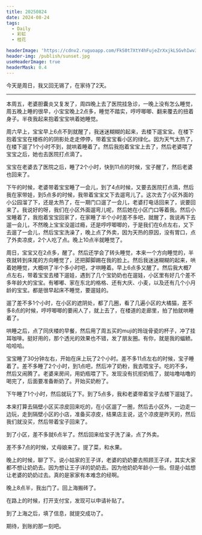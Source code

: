 ```yaml
---
title: 20250824
date: 2024-08-24
tags:
  - Daily
  - 彩虹
  - 桂花

headerImage: 'https://cdnv2.ruguoapp.com/FkS0t7XtY4hFujeZrXxjkLSGvhIwv3.jpg'
header-img: /publish/sunset.jpg
useHeaderImage: true
headerMask: 0.4
---
```


今天是周日，我又回无锡了，在家待了2天。

---

本周五，老婆胆囊炎又复发了，周四晚上去了医院挂急诊，一晚上没有怎么睡觉，周五晚上睡的很早，小宝宝晚上2点多，睡觉不踏实，哼哼唧唧、翻来覆去的扭着身子。半夜我起来抱着宝宝哄着她睡觉。

周六早上，宝宝早上6点不到就醒了，我迷迷糊糊的起来，去楼下遛宝宝。在楼下抱着宝宝在楼栋的的阴影处走走停停，带着宝宝看小区的绿化。因为天气太热了，在楼下遛了1个小时不到，就哄着睡着了。然后我抱着宝宝上去了，然后老婆喂了宝宝之后，她也去医院打点滴了。

宝宝在老婆去了医院之后，睡了2个小时，快到11点的时候，宝子醒了，然后老婆也回来了。

下午的时候，老婆带着宝宝睡了一会儿，到了4点时候，又要去医院打点滴，然后我在家带娃，到5点多的时候，我带着宝宝又下去遛弯儿了。这次去了小区外面的小公园溜了下，还是太热了，在一期门口遛了一会儿，老婆打电话回来了，说要回来了。我说好的呀，我们在小区外面遛弯儿呢，然后她在小区门口等着我。然后小宝睡着了，我抱着宝宝回家了，在家睡了半个小时差不多吧，就醒了，我说再下去遛一会儿，不然晚上宝宝没遛过瘾，还是哼哼唧唧的，于是我们在6点左右，又下去遛了一会儿，然后宝宝洗澡了，晚上点了外卖，因为天热的原因，没有胃口，点了外卖凉皮，2个人吃了点。晚上10点半就睡觉了。

周日，宝宝又在2点多，醒了。然后还学会了转头睡觉，本来一个方向睡觉的，半夜就转到床尾的方向睡觉了，还把脚脚踢在我的脸上。然后我迷迷糊糊的起来，哄着她睡觉，大概哄了半个多小时吧，才哄睡着。早上6点多又醒了。然后我大概7点左右，带着宝宝去楼下遛娃，遇到了几个宝奶奶也在遛娃，小区里有好几个差不多年龄大的宝宝。有嘟嘟、家在东北的格格、还有大庆、小麦，以及还有几个小月龄的宝宝。都是很早起床不睡觉，要遛娃的。

遛了差不多1个小时，在小区的遮阴处，都了几圈，看了几遍小区的大橘猫，差不多8点的时候，哼哼唧唧的要闹人了，就上去了，在楼道的走廊里，拍了拍就哄睡着了。

哄睡之后，点了同庆楼的早餐，然后用了周五买的muji的玲珑骨瓷的杯子，冲了挂耳咖啡。挺好用的，那个透光的效果也不错，发了朋友圈。有你，就是我的蝠鲼。哈哈哈。

宝宝睡了30分钟左右，开始在床上玩了2个小时。差不多11点左右的时候，宝子睡着了。差不多睡了2个小时，到1点吧，然后冲了奶粉，我去喂宝子。吃的不多，然后又闹腾了。老婆来房间，用奶瓶喂了下。发现没有抗拒奶瓶了，就咕噜咕噜的喝完了，后面要准备断奶了。开始买奶粉了。

下午睡了1个小时，然后就玩了下。到了5点多，我和老婆带着宝子去楼下遛娃了。

本来打算去隔壁小区买凉皮回来吃的，在小区遛了一圈，然后去小区外，一边走一边玩，走到隔壁小区的小店，准备买凉皮，结果店主说，这个凉皮是昨天的，然后我们就没买，然后带着宝子回来了。

到了小区，差不多就6点半了。然后回来给宝子洗了澡，点了外卖。

差不多7点的时候，丈母娘来了。提了菜，和水果。

晚上的时候，聊了下。说小姑家的王子详，老婆的奶奶要去照顾王子详，其实大家都不想让奶奶去。因为想让王子详的奶奶去。因为他奶奶年龄小一些。但是小姑想让老婆的奶奶过去。真的是家家有本难念的经啊。

晚上8点半，我出门了。回上海搬砖了。

在路上的时候，打开支付宝，发现可以申请补贴了。

到了上海之后，填了信息，就提交成功了。

期待，到账的那一刻吧。
